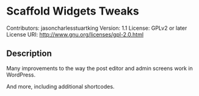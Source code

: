 # Scaffold Widgets Tweaks
Contributors: jasoncharlesstuartking
Version: 1.1
License: GPLv2 or later
License URI: http://www.gnu.org/licenses/gpl-2.0.html

## Description

Many improvements to the way the post editor and admin screens work in WordPress.

And more, including additional shortcodes.
